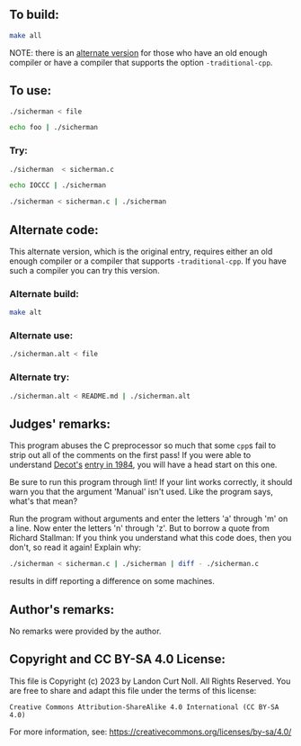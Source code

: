 ## To build:

```sh
make all
```

NOTE: there is an [alternate version](#alternate-code) for those who have an old
enough compiler or have a compiler that supports the option `-traditional-cpp`.


## To use:

```sh
./sicherman < file

echo foo | ./sicherman
```


### Try:

```sh
./sicherman  < sicherman.c

echo IOCCC | ./sicherman

./sicherman < sicherman.c | ./sicherman
```


## Alternate code:

This alternate version, which is the original entry, requires either an old
enough compiler or a compiler that supports `-traditional-cpp`. If you have such
a compiler you can try this version.


### Alternate build:

```sh
make alt
```


### Alternate use:

```sh
./sicherman.alt < file
```


### Alternate try:

```sh
./sicherman.alt < README.md | ./sicherman.alt
```


## Judges' remarks:

This program abuses the C preprocessor so much that some `cpp`s fail to strip
out all of the comments on the first pass!  If you were able to understand
[Decot's](/winners.html#Dave_Decot) [entry in 1984](/1984/decot/README.md), you
will have a head start on this one.

Be sure to run this program through lint!  If your lint works
correctly, it should warn you that the argument 'Manual' isn't used.
Like the program says, what's that mean?

Run the program without arguments and enter the letters 'a' through 'm'
on a line.  Now enter the letters 'n' through 'z'.  But to borrow a quote
from Richard Stallman: If you think you understand what this code
does, then you don't, so read it again!  Explain why:

```sh
./sicherman < sicherman.c | ./sicherman | diff - ./sicherman.c
```

results in diff reporting a difference on some machines.


## Author's remarks:

No remarks were provided by the author.


## Copyright and CC BY-SA 4.0 License:

This file is Copyright (c) 2023 by Landon Curt Noll.  All Rights Reserved.
You are free to share and adapt this file under the terms of this license:

    Creative Commons Attribution-ShareAlike 4.0 International (CC BY-SA 4.0)

For more information, see: https://creativecommons.org/licenses/by-sa/4.0/
